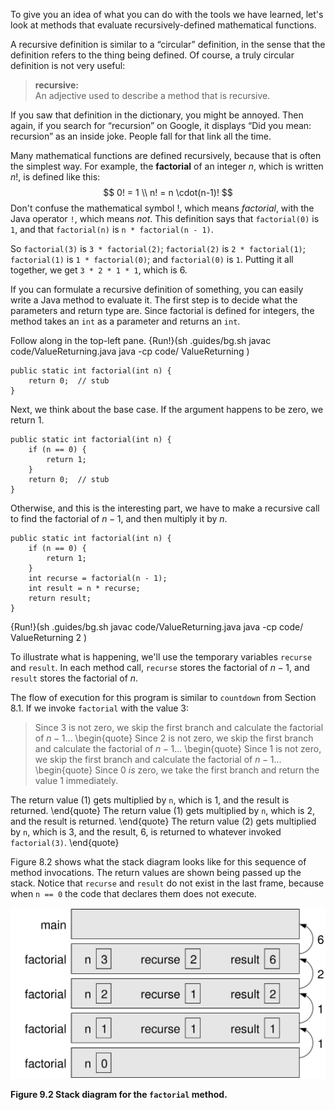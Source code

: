 To give you an idea of what you can do with the tools we have learned, let's look at methods that evaluate recursively-defined mathematical functions.

A recursive definition is similar to a “circular” definition, in the sense that the definition refers to the thing being defined.
Of course, a truly circular definition is not very useful:



> **recursive:** <br/>
> An adjective used to describe a method that is recursive.



If you saw that definition in the dictionary, you might be annoyed.
Then again, if you search for “recursion” on Google, it displays “Did you mean: recursion” as an inside joke.
People fall for that link all the time.


Many mathematical functions are defined recursively, because that is often the simplest way.
For example, the **factorial** of an integer $n$, which is written $n!$, is defined like this:
$$
0! = 1 \\
n! = n \cdot(n-1)!
$$
Don't confuse the mathematical symbol $!$, which means *factorial*, with the Java operator `!`, which means *not*.
This definition says that `factorial(0)` is `1`, and that `factorial(n)` is `n * factorial(n - 1)`.

So `factorial(3)` is `3 * factorial(2)`; `factorial(2)` is `2 * factorial(1)`; `factorial(1)` is `1 * factorial(0)`; and `factorial(0)` is `1`.
Putting it all together, we get `3 * 2 * 1 * 1`, which is 6.

If you can formulate a recursive definition of something, you can easily write a Java method to evaluate it.
The first step is to decide what the parameters and return type are.
Since factorial is defined for integers, the method takes an `int` as a parameter and returns an `int`.

Follow along in the top-left pane.
{Run!}(sh .guides/bg.sh javac code/ValueReturning.java java -cp code/ ValueReturning )


```code
public static int factorial(int n) {
    return 0;  // stub
}
```

Next, we think about the base case.
If the argument happens to be zero, we return 1.

```code
public static int factorial(int n) {
    if (n == 0) {
        return 1;
    }
    return 0;  // stub
}
```

Otherwise, and this is the interesting part, we have to make a recursive call to find the factorial of $n-1$, and then multiply it by $n$.

```code
public static int factorial(int n) {
    if (n == 0) {
        return 1;
    }
    int recurse = factorial(n - 1);
    int result = n * recurse;
    return result;
}
```

{Run!}(sh .guides/bg.sh javac code/ValueReturning.java java -cp code/ ValueReturning 2 )


To illustrate what is happening, we'll use the temporary variables `recurse` and `result`.
In each method call, `recurse` stores the factorial of $n - 1$, and `result` stores the factorial of $n$.

The flow of execution for this program is similar to `countdown` from Section 8.1.
If we invoke `factorial` with the value 3:



> Since 3 is not zero, we skip the first branch and calculate the factorial of $n-1$...
> \begin{quote}
> Since 2 is not zero, we skip the first branch and calculate the factorial of $n-1$...
> \begin{quote}
> Since 1 is not zero, we skip the first branch and calculate the factorial of $n-1$...
> \begin{quote}
> Since 0 *is* zero, we take the first branch and return the value 1 immediately.

The return value (1) gets multiplied by `n`, which is 1, and the result is returned.
\end{quote}
The return value (1) gets multiplied by `n`, which is 2, and the result is returned.
\end{quote}
The return value (2) gets multiplied by `n`, which is 3, and the result, 6, is returned to whatever invoked `factorial(3)`.
\end{quote}


Figure 8.2 shows what the stack diagram looks like for this sequence of method invocations.
The return values are shown being passed up the stack.
Notice that `recurse` and `result` do not exist in the last frame, because when `n == 0` the code that declares them does not execute.

![Figure 9.2 Stack diagram for the `factorial` method.](figs/stack3.jpg)

**Figure 9.2 Stack diagram for the `factorial` method.**